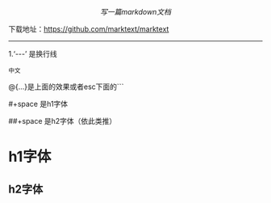 $$
写一篇markdown文档
$$

下载地址：https://github.com/marktext/marktext

---

1.‘---’ 是换行线

```
中文
```

@{...}是上面的效果或者esc下面的```

#+space 是h1字体 

##+space 是h2字体（依此类推）

# h1字体

## h2字体
